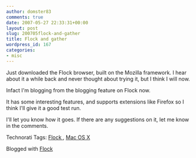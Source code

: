```yaml
---
author: domster83
comments: true
date: 2007-05-27 22:33:31+00:00
layout: post
slug: 200705flock-and-gather
title: Flock and gather
wordpress_id: 167
categories:
- misc
---
```


Just downloaded the Flock browser, built on the Mozilla framework. I hear about it a while back and never thought about trying it, but I think I will now.




Infact I'm blogging from the blogging feature on Flock now.




It has some interesting features, and supports extensions like Firefox so I think I'll give it a good test run.




I'll let you know how it goes. If there are any suggestions on it, let me know in the comments.




Technorati Tags: [ Flock ](http://technorati.com/tags/flock), [Mac OS X](http://technorati.com/tags/macosx)  









Blogged with [Flock](http://www.flock.com/blogged-with-flock)

